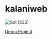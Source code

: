 # kalaniweb


![Sot (232)](https://user-images.githubusercontent.com/121675616/217868737-3a0f3141-49a5-4e12-be01-0158c97e9647.jpg)


[Demo Project](https://akbarmkalani.github.io/kalaniweb/)
